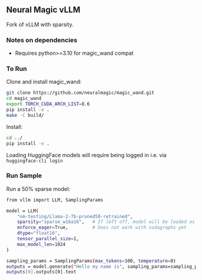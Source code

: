 ## Neural Magic vLLM

Fork of vLLM with sparsity.

### Notes on dependencies

* Requires python>=3.10 for magic_wand compat

### To Run

Clone and install magic_wand:

```bash
git clone https://github.com/neuralmagic/magic_wand.git
cd magic_wand
export TORCH_CUDA_ARCH_LIST=8.6
pip install -e .
make -C build/
```

Install:
```bash
cd ../
pip install -e .
```

Loading HuggingFace models will require being logged in i.e. via `huggingface-cli login`

### Run Sample

Run a 50% sparse model:

```bash
from vllm import LLM, SamplingParams

model = LLM(
    "nm-testing/Llama-2-7b-pruned50-retrained", 
    sparsity="sparse_w16a16",   # If left off, model will be loaded as dense
    enforce_eager=True,         # Does not work with cudagraphs yet
    dtype="float16",
    tensor_parallel_size=1,
    max_model_len=1024
)

sampling_params = SamplingParams(max_tokens=100, temperature=0)
outputs = model.generate("Hello my name is", sampling_params=sampling_params)
outputs[0].outputs[0].text
```
